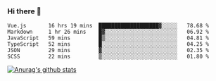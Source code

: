 ### Hi there 👋



<!--
**webB1an/webB1an** is a ✨ _special_ ✨ repository because its `README.md` (this file) appears on your GitHub profile.

Here are some ideas to get you started:

- 🔭 I’m currently working on ...
- 🌱 I’m currently learning ...
- 👯 I’m looking to collaborate on ...
- 🤔 I’m looking for help with ...
- 💬 Ask me about ...
- 📫 How to reach me: ...
- 😄 Pronouns: ...
- ⚡ Fun fact: ...
-->

<!--START_SECTION:waka-->

```text
Vue.js       16 hrs 19 mins  ███████████████████▓░░░░░   78.68 %
Markdown     1 hr 26 mins    █▓░░░░░░░░░░░░░░░░░░░░░░░   06.92 %
JavaScript   59 mins         █▒░░░░░░░░░░░░░░░░░░░░░░░   04.81 %
TypeScript   52 mins         █░░░░░░░░░░░░░░░░░░░░░░░░   04.25 %
JSON         29 mins         ▓░░░░░░░░░░░░░░░░░░░░░░░░   02.35 %
SCSS         22 mins         ▒░░░░░░░░░░░░░░░░░░░░░░░░   01.80 %
```

<!--END_SECTION:waka-->


[![Anurag's github stats](https://github-readme-stats.vercel.app/api?username=webB1an&show_icons=true&theme=radical)](https://github.com/anuraghazra/github-readme-stats)

